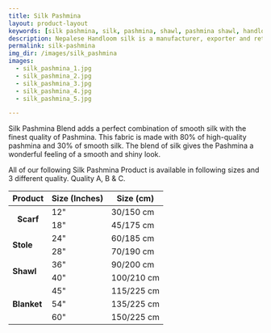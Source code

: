 ```yaml
---
title: Silk Pashmina
layout: product-layout
keywords: [silk pashmina, silk, pashmina, shawl, pashmina shawl, handloom, baby pashmina, 100 cashmere, nepal cashmere, pure pashmina, soft raw silk, thamel, kathmandu, nepal, showroom, quality, hand made pashmina, special gift, gift, Mountain goat, stole, wrap, blanket, tie, poncho, silk shirt, print pashmina, embriodery pashmina, cashmere sweaters]
description: Nepalese Handloom silk is a manufacturer, exporter and retailer of Genuine Handmade Pashmina and Soft Raw Silk fabrics since 1985. Our showroom is at Thamel tourist hub center in Kathmandu, Nepal. 
permalink: silk-pashmina
img_dir: /images/silk_pashmina
images:
  - silk_pashmina_1.jpg
  - silk_pashmina_2.jpg
  - silk_pashmina_3.jpg
  - silk_pashmina_4.jpg
  - silk_pashmina_5.jpg

---
```

<span class="dropcap">S</span>ilk Pashmina Blend adds a perfect combination of smooth silk with the finest quality of Pashmina. This fabric is made with 80% of high-quality pashmina and 30% of smooth silk. The blend of silk gives the Pashmina a wonderful feeling of a smooth and shiny look.

All of our following Silk Pashmina Product is available in following sizes and 3 different quality. Quality A, B & C.

<table class="table table-bordered table-striped">
  <thead>
  <tr>
    <th>Product</th>
    <th>Size (Inches)</th>
    <th>Size (cm)</th>
  </tr>
  </thead>
  <tbody>
  <tr>
    <th rowspan="2"><strong>Scarf</strong></th>
    <td>12"</td>
    <td>30/150 cm</td>
  </tr>
  <tr>
    <td>18"</td>
    <td>45/175 cm</td>
  </tr>
  <tr>
    <td rowspan="2"><strong>Stole</strong></td>
    <td>24"</td>
    <td>60/185 cm</td>
  </tr>
  <tr>
    <td>28"</td>
    <td>70/190 cm</td>
  </tr>
  <tr>
    <td rowspan="2"><strong>Shawl</strong></td>
    <td>36"</td>
    <td>90/200 cm</td>
  </tr>
  <tr>
    <td>40"</td>
    <td>100/210 cm</td>
  </tr>
  <tr>
    <td rowspan="3"><strong>Blanket</strong></td>
    <td>45"</td>
    <td>115/225 cm</td>
  </tr>
  <tr>
    <td>54"</td>
    <td>135/225 cm</td>
  </tr>
  <tr>
    <td>60"</td>
    <td>150/225 cm</td>
  </tr>
  </tbody>
</table>